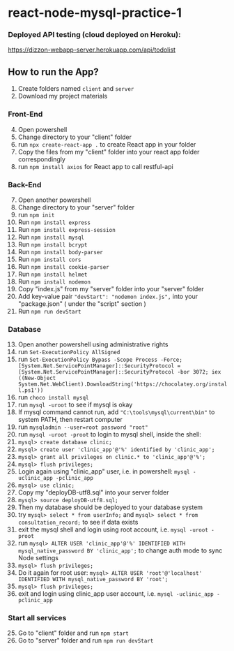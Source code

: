# react-node-mysql-practice-1
### Deployed API testing (cloud deployed on Heroku):

https://dizzon-webapp-server.herokuapp.com/api/todolist

## How to run the App?

1. Create folders named ```client``` and ```server```
2. Download my project materials

### Front-End

4. Open powershell
5. Change directory to your "client" folder
6. run ```npx create-react-app .``` to create React app in your folder
7. Copy the files from my "client" folder into your react app folder correspondingly
8. run ```npm install axios``` for React app to call restful-api

### Back-End

7. Open another powershell
8. Change directory to your "server" folder
9. run ```npm init```
10. Run ```npm install express```
11. Run ```npm install express-session```
12. Run ```npm install mysql```
13. Run ```npm install bcrypt```
14. Run ```npm install body-parser```
15. Run ```npm install cors```
16. Run ```npm install cookie-parser```
17. Run ```npm install helmet```
18. Run ```npm install nodemon```
19. Copy "index.js" from my "server" folder into your "server" folder
20. Add key-value pair ```"devStart": "nodemon index.js",``` into your "package.json" ( under the "script" section )
21. Run ```npm run devStart```

### Database

13. Open another powershell using administrative rights
14. run ```Set-ExecutionPolicy AllSigned```
15. run ```Set-ExecutionPolicy Bypass -Scope Process -Force; [System.Net.ServicePointManager]::SecurityProtocol = [System.Net.ServicePointManager]::SecurityProtocol -bor 3072; iex ((New-Object System.Net.WebClient).DownloadString('https://chocolatey.org/install.ps1'))```
16. run ```choco install mysql```
17. run ```mysql -uroot``` to see if mysql is okay
18. If mysql command cannot run, add ```"C:\tools\mysql\current\bin"``` to system PATH, then restart computer
19. run ```mysqladmin --user=root password "root"```
20. run ```mysql -uroot -proot``` to login to mysql shell, inside the shell:
21. ```mysql> create database clinic;```
22. ```mysql> create user 'clinic_app'@'%' identified by 'clinic_app';```
23. ```mysql> grant all privileges on clinic.* to 'clinic_app'@'%';```
24. ```mysql> flush privileges;```
25. Login again using "clinic_app" user, i.e. in powershell: ```mysql -uclinic_app -pclinic_app```
26. ```mysql> use clinic;```
27. Copy my "deployDB-utf8.sql" into your server folder
28. ```mysql> source deployDB-utf8.sql;```
29. Then my database should be deployed to your database system
30. try ```mysql> select * from userInfo;``` and ```mysql> select * from consultation_record;``` to see if data exists
31. exit the mysql shell and login using root account, i.e. ```mysql -uroot -proot```
33. run ```mysql> ALTER USER 'clinic_app'@'%' IDENTIFIED WITH mysql_native_password BY 'clinic_app';``` to change auth mode to sync Node settings
34. ```mysql> flush privileges;```
35. Do it again for root user: ```mysql> ALTER USER 'root'@'localhost' IDENTIFIED WITH mysql_native_password BY 'root';```
36. ```mysql> flush privileges;```
37. exit and login using clinic_app user account, i.e. ```mysql -uclinic_app -pclinic_app```

### Start all services

25. Go to "client" folder and run ```npm start```
26. Go to "server" folder and run ```npm run devStart```
